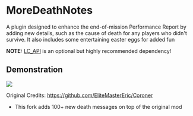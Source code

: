 # MoreDeathNotes

A plugin designed to enhance the end-of-mission Performance Report by adding new details, such as the cause of death for any players who didn't survive. It also includes some entertaining easter eggs for added fun

**NOTE:** [LC_API](https://thunderstore.io/c/lethal-company/p/2018/LC_API/) is an optional but highly recommended dependency!

## Demonstration
![](https://raw.githubusercontent.com/EliteMasterEric/Coroner/master/Art/StungByBees.png)

Original Credits: https://github.com/EliteMasterEric/Coroner

- This fork adds 100+ new death messages on top of the original mod
